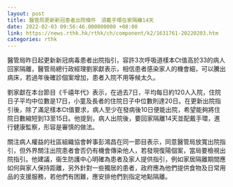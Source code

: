 ```yaml
---
layout: post
title: 醫管局更新新冠患者出院條件　須戴手環在家隔離14天
date: 2022-02-03 09:56:46.000000000 +08:00
link: https://news.rthk.hk/rthk/ch/component/k2/1631761-20220203.htm
categories: rthk
---
```


醫管局昨日起更新新冠病毒患者出院指引，容許3次呼吸道樣本Ct值高於33的病人回家隔離，醫管局總行政經理劉家獻表示，相信患者感染家人的機會細，可以騰出病床，若過年後確診個案增加，患者入院不用等候太久。

劉家獻在本台節目《千禧年代》表示，在過去7日，平均每日約120人入院，住院日子平均中位數是17日，小童及長者的住院日子中位數則達20日。在更新出院指引後，除了滿足樣本Ct值要求，病人至少在發病後10日便能出院，希望能夠將住院日數縮短到13至15日。他提到，病人出院後，要回家隔離14天並配戴手環，進行健康監察，形容是審慎的做法。

關注病人權益的社區組織協會幹事彭鴻昌在同一節目表示，同意醫管局放寬出院指引，但外界關注出院患者會否仍有機會傳染他人，若發現復陽個案，當局要檢視出院指引。他建議，衞生防護中心明確為患者及家人提供指引，例如家居隔離期間應如何與家人保持距離，另外針對一些獨居的患者，政府應為他們提供食物及日常用品的支援服務，若他們有困難，應安排他們到指定地點隔離。
